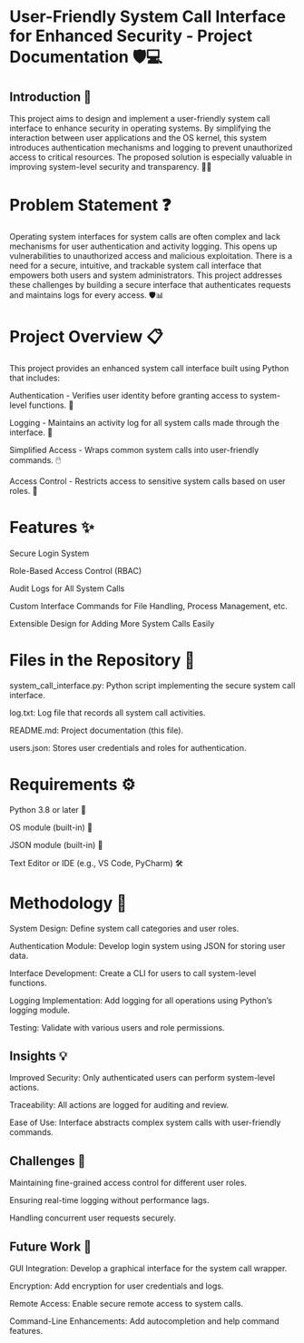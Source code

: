 <h1>User-Friendly System Call Interface for Enhanced Security - Project Documentation 🛡️💻</h1>

<h2>Introduction 🌟 </h2>

This project aims to design and implement a user-friendly system call interface to enhance security in operating systems. By simplifying the interaction between user applications and the OS kernel, this system introduces authentication mechanisms and logging to prevent unauthorized access to critical resources. The proposed solution is especially valuable in improving system-level security and transparency. 🔐📂

<h1>Problem Statement ❓</h1>

Operating system interfaces for system calls are often complex and lack mechanisms for user authentication and activity logging. This opens up vulnerabilities to unauthorized access and malicious exploitation. There is a need for a secure, intuitive, and trackable system call interface that empowers both users and system administrators. This project addresses these challenges by building a secure interface that authenticates requests and maintains logs for every access. 🛡️📊

<h1>Project Overview 📋</h1>

This project provides an enhanced system call interface built using Python that includes:

Authentication - Verifies user identity before granting access to system-level functions. 🔐

Logging - Maintains an activity log for all system calls made through the interface. 📝

Simplified Access - Wraps common system calls into user-friendly commands. 🖱️

Access Control - Restricts access to sensitive system calls based on user roles. 🚫

<h1>Features ✨</h1>

Secure Login System

Role-Based Access Control (RBAC)

Audit Logs for All System Calls

Custom Interface Commands for File Handling, Process Management, etc.

Extensible Design for Adding More System Calls Easily

<h1>Files in the Repository 📁 </h1>

system_call_interface.py: Python script implementing the secure system call interface.

log.txt: Log file that records all system call activities.

README.md: Project documentation (this file).

users.json: Stores user credentials and roles for authentication.

<h1>Requirements ⚙️ </h1>

Python 3.8 or later 🐍

OS module (built-in) 📂

JSON module (built-in) 📄

Text Editor or IDE (e.g., VS Code, PyCharm) 🛠️

<h1>Methodology 🧪 </h1>

System Design: Define system call categories and user roles.

Authentication Module: Develop login system using JSON for storing user data.

Interface Development: Create a CLI for users to call system-level functions.

Logging Implementation: Add logging for all operations using Python’s logging module.

Testing: Validate with various users and role permissions.

<h2>Insights 💡 </h2>

Improved Security: Only authenticated users can perform system-level actions.

Traceability: All actions are logged for auditing and review.

Ease of Use: Interface abstracts complex system calls with user-friendly commands.

<h2>Challenges 🚧 </h2>

Maintaining fine-grained access control for different user roles.

Ensuring real-time logging without performance lags.

Handling concurrent user requests securely.

<h2>Future Work 🚀 </h2>

GUI Integration: Develop a graphical interface for the system call wrapper.

Encryption: Add encryption for user credentials and logs.

Remote Access: Enable secure remote access to system calls.

Command-Line Enhancements: Add autocompletion and help command features.
